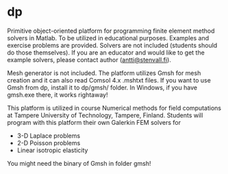 dp
==

Primitive object-oriented platform for programming finite element method solvers in Matlab. To be utilized in educational purposes. Examples and exercise problems are provided. Solvers are not included (students should do those themselves). If you are an educator and would like to get the example solvers, please contact author (antti@stenvall.fi).

Mesh generator is not included. The platform utilizes Gmsh for mesh creation and it can also read Comsol 4.x .mshtxt files. If you want to use Gmsh from dp, install it to dp/gmsh/ folder. In Windows, if you have gmsh.exe there, it works rightaway!

This platform is utilized in course Numerical methods for field computations at Tampere University of Technology, Tampere, Finland. Students will program with this platform their own Galerkin FEM solvers for

- 3-D Laplace problems
- 2-D Poisson problems
- Linear isotropic elasticity

You might need the binary of Gmsh in folder gmsh!
